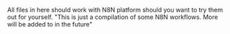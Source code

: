 All files in here should work with N8N platform should you want to try them out for yourself. 
"This is just a compilation of some N8N workflows. More will be added to in the future"
